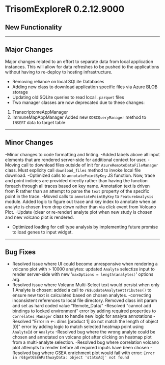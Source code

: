# TrisomExploreR 0.2.12.9000

## New Functionality 

***
## Major Changes 
Major changes related to an effort to separate data from local application instances. This will allow for data refreshes to be pushed to the applications without having to re-deploy to hosting infrastructure. 
- Removing reliance on local SQLite Databases 
- Adding new class to download application specific files via Azure BLOB storage
- Updating old SQLite queries to read local `.parquet` files 
- Two manager classes are now deprecated due to these changes: 
1. TranscriptomeAppManager
2. ImmuneMapAppManager
Added new `ODBCQueryManager` method to `INSERT` data to target table

***
## Minor Changes
-Minor changes to code formatting and linting.
-Added labels above all input elements that are rendered server-side for additional context for user. 
-Moving call to download files outside of init for `AzureRemoteDataFileManager` class. Must explicity call `download_files` method to invoke local file download. 
-Optimized calls to `annotatePointByKey` JS function. Now, trace and point indicies are provided directly rather than having the function foreach through all traces based on key name. Annotation text is driven from R rather than an attempt to parse the `text` property of the specific point in the trace. 
-Moved calls to `annotatePointByKey` to `FeatureAnalysis` module. Added logic to figure out trace and key index to annotate when an analyte is chosen from drop down rather than via click event from Volcano Plot.
-Update (clear or re-render) analyte plot when new study is chosen and new volcano plot is rendered. 
- Optimized loading for cell type analysis by implementing future promise to load genes to input widget. 

***
## Bug Fixes 
- Resolved issue where UI could become unresponsive when rendering a volcano plot with > 10000 analytes: updated `Analyte` selectize input to render server-side with new '`maxOptions = length(analytes)`' options arg. 
- Resolved issue where Volcano Multi-Select text would persist when only 1 Analyte is chosen: added a call to `r6$updateAnalyteAttributes()` to ensure new text is calculated based on chosen analytes.
-correcting inconsistent references to local file directory. Removed class init param and set as hard coded value "Remote_Data/"
-Resolved "cannot add bindings to locked environment" error by adding required properties to `Correlates Manager` class to handle new logic for analyte annotations
-Resolved "Error in <-: dims [product 1] do not match the length of object [0]" error by adding logic to match selected heatmap point using `AnalyteId` or `Analyte`
-Resolved bug where the wrong analyte could be chosen and annotated on volcano plot after clicking on heatmap plot from a multi-analyte selection.
-Resolved bug where correlation volcano plot attempts to render before all required inputs have been chosen
-Resolved bug where GSEA enrichment plot would fail with error: `Error in r6$getGSEAPathwayData: object 'statsAdj' not found`
